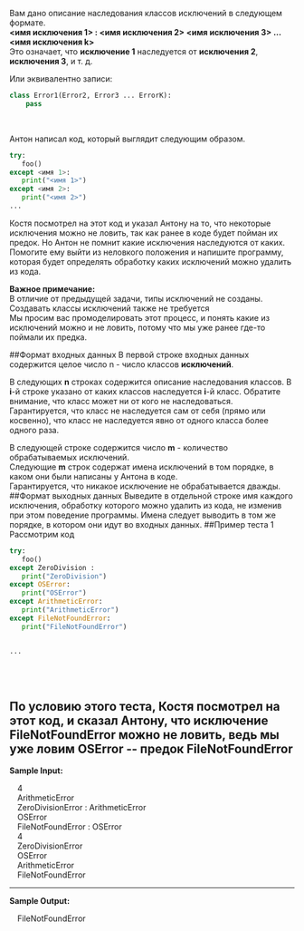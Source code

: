 Вам дано описание наследования классов исключений в следующем формате.  
**<имя исключения 1> : <имя исключения 2> <имя исключения 3> ... <имя исключения k>**  
Это означает, что **исключение 1** наследуется от **исключения 2**, **исключения 3**, и т. д.

Или эквивалентно записи:
```python
class Error1(Error2, Error3 ... ErrorK):
    pass
```
<br>

Антон написал код, который выглядит следующим образом.
```python
try:
   foo()
except <имя 1>:
   print("<имя 1>")
except <имя 2>:
   print("<имя 2>")
...
```
Костя посмотрел на этот код и указал Антону на то, что некоторые исключения можно 
не ловить, так как ранее в коде будет пойман их предок. Но Антон не помнит какие 
исключения наследуются от каких. Помогите ему выйти из неловкого положения и 
напишите программу, которая будет определять обработку каких исключений можно удалить из кода.

**Важное примечание:**  
В отличие от предыдущей задачи, типы исключений не созданы.  
Создавать классы исключений также не требуется  
Мы просим вас промоделировать этот процесс, и понять какие из 
исключений можно и не ловить, потому что мы уже ранее где-то поймали их предка.  

##Формат входных данных
В первой строке входных данных содержится целое число n - число классов **исключений**.

В следующих **n** строках содержится описание наследования классов. В **i**-й строке 
указано от каких классов наследуется **i**-й класс. Обратите внимание, что класс 
может ни от кого не наследоваться.  
Гарантируется, что класс не наследуется 
сам от себя (прямо или косвенно), что класс не наследуется явно от одного 
класса более одного раза.

В следующей строке содержится число **m** - количество обрабатываемых исключений.  
Следующие **m** строк содержат имена исключений в том порядке, в каком они были 
написаны у Антона в коде.  
Гарантируется, что никакое исключение не обрабатывается дважды.
##Формат выходных данных
Выведите в отдельной строке имя каждого исключения, обработку которого можно 
удалить из кода, не изменив при этом поведение программы. Имена следует выводить 
в том же порядке, в котором они идут во входных данных.
##Пример теста 1
Рассмотрим код
```python
try:
   foo()
except ZeroDivision :
   print("ZeroDivision")
except OSError:
   print("OSError")
except ArithmeticError:
   print("ArithmeticError")
except FileNotFoundError:
   print("FileNotFoundError")


...
```
<br>
<br>

По условию этого теста, Костя посмотрел на этот код, и сказал Антону, 
что исключение FileNotFoundError можно не ловить, ведь мы уже ловим OSError -- предок 
FileNotFoundError
---
**Sample Input:**
<p style="margin-left: 1em">
4<br>
ArithmeticError<br>
ZeroDivisionError : ArithmeticError<br>
OSError<br>
FileNotFoundError : OSError<br>
4<br>
ZeroDivisionError<br>
OSError<br>
ArithmeticError<br>
FileNotFoundError<br>
</p>

---
**Sample Output:**
<p style="margin-left: 1em">
FileNotFoundError
</p>